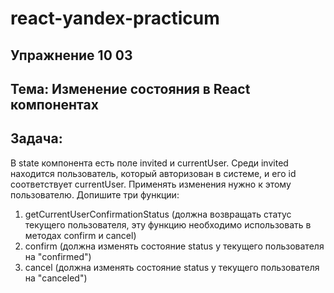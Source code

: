 # react-yandex-practicum
## Упражнение 10 03
## Тема: Изменение состояния в React компонентах
## Задача:
В state компонента есть поле invited и сurrentUser. 
Среди invited находится пользователь, который авторизован в системе, и его id соответствует currentUser. 
Применять изменения нужно к этому пользователю.
Допишите три функции: 
1. getCurrentUserConfirmationStatus (должна возвращать статус текущего пользователя, 
эту функцию необходимо использовать в методах confirm и cancel)
2. confirm (должна изменять состояние status у текущего пользователя на "confirmed")
3. cancel (должна изменять состояние status у текущего пользователя на "canceled")
